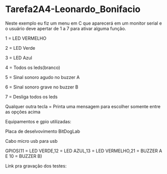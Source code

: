# Tarefa2A4-Leonardo_Bonifacio
Neste exemplo eu fiz um menu em C que aparecerá em um monitor serial e o usuário deve apertar de 1 a 7 para ativar alguma função.

1 = LED VERMELHO

2 = LED Verde

3 = LED Azul

4 = Todos os leds(branco)

5 = Sinal sonoro agudo no buzzer A

6 = Sinal sonoro grave no buzzer B

7 = Desliga todos os leds

Qualquer outra tecla = Printa uma mensagem para escolher somente entre as opções acima

Equipamentos e gpio utilizadas:

Placa de deselvovimento BitDogLab

Cabo micro usb para usb


GPIOS(11 = LED VERDE,12 = LED AZUL,13 = LED VERMELHO,21 = BUZZER A E 10 = BUZZER B)

Link pra gravação dos testes:  
